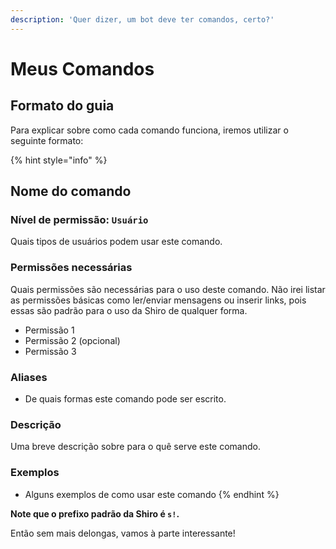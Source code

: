 ```yaml
---
description: 'Quer dizer, um bot deve ter comandos, certo?'
---
```


# Meus Comandos

## Formato do guia

Para explicar sobre como cada comando funciona, iremos utilizar o seguinte formato:

{% hint style="info" %}
## Nome do comando

### Nível de permissão: `Usuário`

Quais tipos de usuários podem usar este comando.

### Permissões necessárias

Quais permissões são necessárias para o uso deste comando. Não irei listar as permissões básicas como ler/enviar mensagens ou inserir links, pois essas são padrão para o uso da Shiro de qualquer forma.

* Permissão 1
* Permissão 2 \(opcional\)
* Permissão 3

### Aliases

* De quais formas este comando pode ser escrito.

### Descrição

Uma breve descrição sobre para o quê serve este comando.

### Exemplos

* Alguns exemplos de como usar este comando
{% endhint %}

**Note que o prefixo padrão da Shiro é `s!`.**

Então sem mais delongas, vamos à parte interessante!

